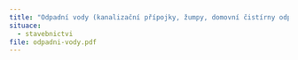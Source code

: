 ```yaml
---
title: "Odpadní vody (kanalizační přípojky, žumpy, domovní čistírny odpadních vod) "
situace:
  - stavebnictvi
file: odpadni-vody.pdf
---
```

